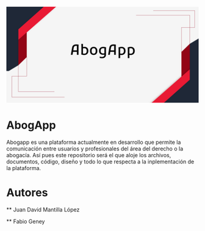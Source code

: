 <p aling="center" >
    <img width="680" height="auto" src="Portada/portada.jpg">
</p>

# AbogApp

Abogapp es una plataforma actualmente en desarrollo que permite la comunicación entre usuarios y profesionales del área del derecho o la abogacía. Así pues este repositorio será el que aloje los archivos, documentos, código, diseño y todo lo que respecta a la inplementación de la plataforma.

# Autores
** Juan David Mantilla López

** Fabio Geney
